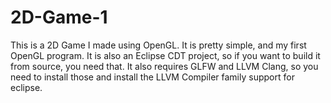 # 2D-Game-1
This is a 2D Game I made using OpenGL. It is pretty simple, and my first OpenGL program.
It is also an Eclipse CDT project, so if you want to build it from source, you need that. 
It also requires GLFW and LLVM Clang, so you need to install those and install the LLVM Compiler
family support for eclipse.
